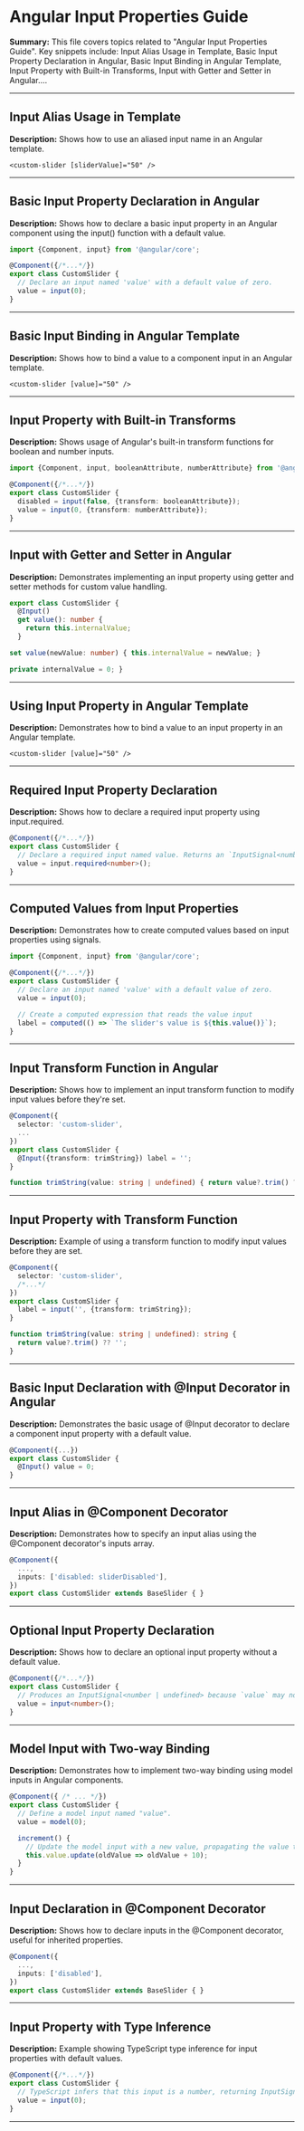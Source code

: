 # Angular Input Properties Guide

**Summary:** This file covers topics related to "Angular Input Properties Guide". Key snippets include: Input Alias Usage in Template, Basic Input Property Declaration in Angular, Basic Input Binding in Angular Template, Input Property with Built-in Transforms, Input with Getter and Setter in Angular....

---

## Input Alias Usage in Template

**Description:** Shows how to use an aliased input name in an Angular template.

```angular-html
<custom-slider [sliderValue]="50" />
```

---

## Basic Input Property Declaration in Angular

**Description:** Shows how to declare a basic input property in an Angular component using the input() function with a default value.

```typescript
import {Component, input} from '@angular/core';

@Component({/*...*/})
export class CustomSlider {
  // Declare an input named 'value' with a default value of zero.
  value = input(0);
}
```

---

## Basic Input Binding in Angular Template

**Description:** Shows how to bind a value to a component input in an Angular template.

```angular-html
<custom-slider [value]="50" />
```

---

## Input Property with Built-in Transforms

**Description:** Shows usage of Angular's built-in transform functions for boolean and number inputs.

```typescript
import {Component, input, booleanAttribute, numberAttribute} from '@angular/core';

@Component({/*...*/})
export class CustomSlider {
  disabled = input(false, {transform: booleanAttribute}); 
  value = input(0, {transform: numberAttribute}); 
}
```

---

## Input with Getter and Setter in Angular

**Description:** Demonstrates implementing an input property using getter and setter methods for custom value handling.

```typescript
export class CustomSlider {
  @Input()
  get value(): number {
    return this.internalValue;
  }

set value(newValue: number) { this.internalValue = newValue; }

private internalValue = 0; }
```

---

## Using Input Property in Angular Template

**Description:** Demonstrates how to bind a value to an input property in an Angular template.

```angular-html
<custom-slider [value]="50" />
```

---

## Required Input Property Declaration

**Description:** Shows how to declare a required input property using input.required.

```typescript
@Component({/*...*/})
export class CustomSlider {
  // Declare a required input named value. Returns an `InputSignal<number>`.
  value = input.required<number>();
}
```

---

## Computed Values from Input Properties

**Description:** Demonstrates how to create computed values based on input properties using signals.

```typescript
import {Component, input} from '@angular/core';

@Component({/*...*/})
export class CustomSlider {
  // Declare an input named 'value' with a default value of zero. 
  value = input(0);

  // Create a computed expression that reads the value input
  label = computed(() => `The slider's value is ${this.value()}`); 
}
```

---

## Input Transform Function in Angular

**Description:** Shows how to implement an input transform function to modify input values before they're set.

```typescript
@Component({
  selector: 'custom-slider',
  ...
})
export class CustomSlider {
  @Input({transform: trimString}) label = '';
}

function trimString(value: string | undefined) { return value?.trim() ?? ''; }
```

---

## Input Property with Transform Function

**Description:** Example of using a transform function to modify input values before they are set.

```typescript
@Component({
  selector: 'custom-slider',
  /*...*/
})
export class CustomSlider {
  label = input('', {transform: trimString});
}

function trimString(value: string | undefined): string {
  return value?.trim() ?? '';
}
```

---

## Basic Input Declaration with @Input Decorator in Angular

**Description:** Demonstrates the basic usage of @Input decorator to declare a component input property with a default value.

```typescript
@Component({...})
export class CustomSlider {
  @Input() value = 0;
}
```

---

## Input Alias in @Component Decorator

**Description:** Demonstrates how to specify an input alias using the @Component decorator's inputs array.

```typescript
@Component({
  ...,
  inputs: ['disabled: sliderDisabled'],
})
export class CustomSlider extends BaseSlider { }
```

---

## Optional Input Property Declaration

**Description:** Shows how to declare an optional input property without a default value.

```typescript
@Component({/*...*/})
export class CustomSlider {
  // Produces an InputSignal<number | undefined> because `value` may not be set.
  value = input<number>();
}
```

---

## Model Input with Two-way Binding

**Description:** Demonstrates how to implement two-way binding using model inputs in Angular components.

```typescript
@Component({ /* ... */})
export class CustomSlider {
  // Define a model input named "value".
  value = model(0);

  increment() {
    // Update the model input with a new value, propagating the value to any bindings. 
    this.value.update(oldValue => oldValue + 10);
  }
}
```

---

## Input Declaration in @Component Decorator

**Description:** Shows how to declare inputs in the @Component decorator, useful for inherited properties.

```typescript
@Component({
  ...,
  inputs: ['disabled'],
})
export class CustomSlider extends BaseSlider { }
```

---

## Input Property with Type Inference

**Description:** Example showing TypeScript type inference for input properties with default values.

```typescript
@Component({/*...*/})
export class CustomSlider {
  // TypeScript infers that this input is a number, returning InputSignal<number>.
  value = input(0);
}
```

---